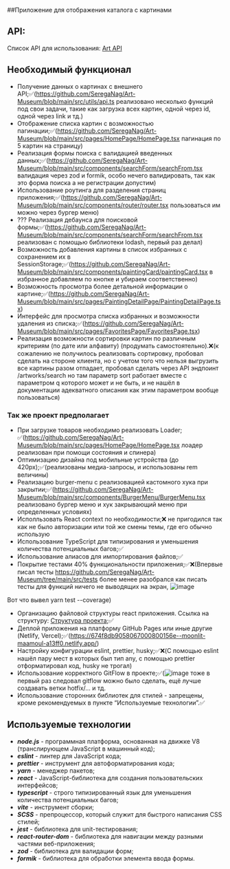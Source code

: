 ##Приложение для отображения каталога с картинами

## API:

Список API для использования:
[Art API](https://api.artic.edu/docs/#introduction)

## Необходимый функционал

- Получение данных о картинах с внешнего API;✅(https://github.com/SeregaNag/Art-Museum/blob/main/src/utils/api.ts реализовано несколько функций под свои задачи, такие как загрузка всех картин, одной через id, одной через link и тд.)
- Отображение списка картин с возможностью пагинации;✅(https://github.com/SeregaNag/Art-Museum/blob/main/src/pages/HomePage/HomePage.tsx пагинация по 5 картин на страницу)
- Реализация формы поиска с валидацией введенных данных;✅(https://github.com/SeregaNag/Art-Museum/blob/main/src/components/searchForm/searchFrom.tsx валидация через zod и formik, особо нечего валидировать, так как это форма поиска а не регистрации допустим)
- Использование роутинга для разделения страниц приложения;✅(https://github.com/SeregaNag/Art-Museum/blob/main/src/components/router/router.tsx пользоваться им можно через бургер меню)
- ??? Реализация дебаунса для поисковой формы;✅(https://github.com/SeregaNag/Art-Museum/blob/main/src/components/searchForm/searchFrom.tsx реализован с помощью библиотеки lodash, первый раз делал)
- Возможность добавления картины в список избранных с сохранением их в SessionStorage;✅(https://github.com/SeregaNag/Art-Museum/blob/main/src/components/paintingCard/paintingCard.tsx в избранное добавляем по кнопке и убираем соответственно)
- Возможность просмотра более детальной информации о картине;✅(https://github.com/SeregaNag/Art-Museum/blob/main/src/pages/PaintingDetailPage/PaintingDetailPage.tsx)
- Интерфейс для просмотра списка избранных и возможности удаления из списка;✅(https://github.com/SeregaNag/Art-Museum/blob/main/src/pages/FavoritesPage/FavoritesPage.tsx)
- Реализация возможности сортировки картин по различным критериям (по дате или алфавиту) (продумать самостоятельно).❌(к сожалению не получилось реализовать сортировку, пробовал сделать на стороне клиента, но с учетом того что нельзя выгрузить все картины разом отпадает, пробовал сделать через API эндпоинт /artworks/search но там параметр sort работает вместе с параметром q которого может и не быть, и не нашёл в документации адекватного описания как этим параметром вообще пользоваться)

### Так же проект предполагает

- При загрузке товаров необходимо реализовать Loader; ✅(https://github.com/SeregaNag/Art-Museum/blob/main/src/pages/HomePage/HomePage.tsx лоадер реализован при помощи состояния и спинера)
- Оптимизацию дизайна под мобильные устройства (до 420px);✅(реализованы медиа-запросы, и использованы rem величины)
- Реализацию burger-menu с реализовацией кастомного хука при закрытии;✅(https://github.com/SeregaNag/Art-Museum/blob/main/src/components/BurgerMenu/BurgerMenu.tsx реализовано бургер меню и хук закрывающий меню при определенных условиях)
- Исполльзовать React context по необходимости;❌ не пригодился так как не было авторизации или той же смены темы, где его обычно использую
- Использование TypeScript для типизирования и уменьшения количества потенциальных багов;✅
- Использование алиасов для импортирования файлов;✅
- Покрытие тестами 40% функциональности приложения;✅❌(Впервые писал тесты https://github.com/SeregaNag/Art-Museum/tree/main/src/tests более менее разобрался как писать тесты для функций ничего не выводящих на экран,
![image](https://github.com/user-attachments/assets/e8529c84-0582-401c-b43f-ee7620c62e6f)

Вот что вывел yarn test --coverage)
- Организацию файловой структуры react приложения. Ссылка на структуру: [Структура проекта](https://github.com/mkrivel/structure);✅
- Деплой приложения на платформу GitHub Pages или иные другие (Netlify, Vercel);✅(https://674f8db9058067000800156e--moonlit-maamoul-a13ff0.netlify.app/)
- Настройку конфигурации eslint, prettier, husky;✅❌(С помощью eslint нашёл пару мест в которых был тип any, с помощью prettier отформатировал код, husky не трогал)
- Использование корректного GitFlow в проекте;✅(![image](https://github.com/user-attachments/assets/9a401e32-19cf-416f-a075-36cd3d51479a) тоже в первый раз следовал gitflow можно было сделать, ещё лучше создавать ветки hotfix/... и тд.
- Использование сторонних библиотек для стилей - запрещены, кроме рекомендуемых в пункте “Используемые технологии”.✅

## Используемые технологии

- **_node.js_** - программная платформа, основанная на движке V8 (транслирующем JavaScript в машинный код);
- **_eslint_** - линтер для JavaScript кода;
- **_prettier_** - инструмент для автоформатирования кода;
- **_yarn_** - менеджер пакетов;
- **_react_** - JavaScript-библиотека для создания пользовательских интерфейсов;
- **_typescript_** - строго типизированный язык для уменьшения количества потенциальных багов;
- **_vite_** - инструмент сборки;
- **_SCSS_** - препроцессор, который служит для быстрого написания CSS стилей;
- **_jest_** - библиотека для unit-тестирования;
- **_react-router-dom_** - библиотека для навигации между разными частями веб-приложения;
- **_zod_** - библиотека для валидации форм;
- **_formik_** - библиотека для обработки элемента ввода формы.
